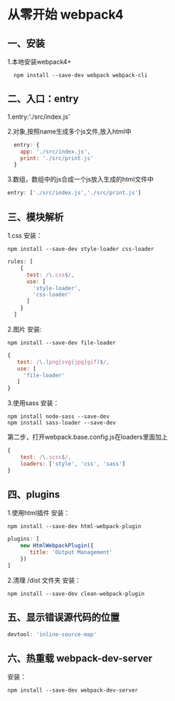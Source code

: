 # 从零开始 webpack4

## 一、安装

1.本地安装webpack4+
```shell
  npm install --save-dev webpack webpack-cli
```

## 二、入口：entry

1.entry:'./src/index.js'

2.对象,按照name生成多个js文件,放入html中

``` javascript
  entry: {
    app: './src/index.js',
    print: './src/print.js'
  }
```

3.数组，数组中的js合成一个js放入生成的html文件中

``` javascript
entry: ['./src/index.js','./src/print.js']
```

## 三、模块解析

1.css
安装：
``` shell
npm install --save-dev style-loader css-loader
```

``` javascript
rules: [
    {
      test: /\.css$/,
      use: [
        'style-loader',
        'css-loader'
      ]
    }
  ]
```

2.图片
安装:
``` shell
npm install --save-dev file-loader
```

``` javascript
{
   test: /\.(png|svg|jpg|gif)$/,
   use: [
     'file-loader'
   ]
}
```

3.使用sass
安装：
``` shell
npm install node-sass --save-dev
npm install sass-loader --save-dev
```

第二步，打开webpack.base.config.js在loaders里面加上
``` javascript
{
    test: /\.scss$/,
    loaders: ['style', 'css', 'sass']
}
```

## 四、plugins

1.使用html插件
安装：
``` shell
npm install --save-dev html-webpack-plugin
```

``` javascript
plugins: [
    new HtmlWebpackPlugin({
       title: 'Output Management'
    })
]
```

2.清理 /dist 文件夹
安装：
``` shell
npm install --save-dev clean-webpack-plugin
```

## 五、显示错误源代码的位置
``` javascript
devtool: 'inline-source-map'
```
## 六、热重载 webpack-dev-server

安装：
``` shell
npm install --save-dev webpack-dev-server
```

